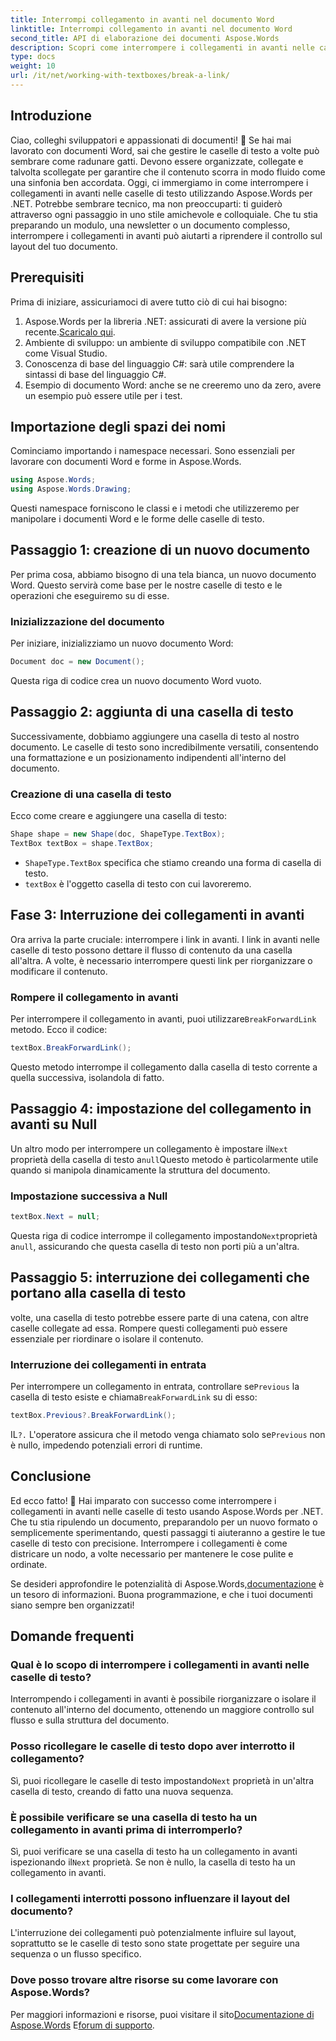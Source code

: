 ```yaml
---
title: Interrompi collegamento in avanti nel documento Word
linktitle: Interrompi collegamento in avanti nel documento Word
second_title: API di elaborazione dei documenti Aspose.Words
description: Scopri come interrompere i collegamenti in avanti nelle caselle di testo dei documenti Word utilizzando Aspose.Words per .NET. Segui la nostra guida per un'esperienza di gestione dei documenti più fluida.
type: docs
weight: 10
url: /it/net/working-with-textboxes/break-a-link/
---
```


## Introduzione

Ciao, colleghi sviluppatori e appassionati di documenti! 🌟 Se hai mai lavorato con documenti Word, sai che gestire le caselle di testo a volte può sembrare come radunare gatti. Devono essere organizzate, collegate e talvolta scollegate per garantire che il contenuto scorra in modo fluido come una sinfonia ben accordata. Oggi, ci immergiamo in come interrompere i collegamenti in avanti nelle caselle di testo utilizzando Aspose.Words per .NET. Potrebbe sembrare tecnico, ma non preoccuparti: ti guiderò attraverso ogni passaggio in uno stile amichevole e colloquiale. Che tu stia preparando un modulo, una newsletter o un documento complesso, interrompere i collegamenti in avanti può aiutarti a riprendere il controllo sul layout del tuo documento.

## Prerequisiti

Prima di iniziare, assicuriamoci di avere tutto ciò di cui hai bisogno:

1.  Aspose.Words per la libreria .NET: assicurati di avere la versione più recente.[Scaricalo qui](https://releases.aspose.com/words/net/).
2. Ambiente di sviluppo: un ambiente di sviluppo compatibile con .NET come Visual Studio.
3. Conoscenza di base del linguaggio C#: sarà utile comprendere la sintassi di base del linguaggio C#.
4. Esempio di documento Word: anche se ne creeremo uno da zero, avere un esempio può essere utile per i test.

## Importazione degli spazi dei nomi

Cominciamo importando i namespace necessari. Sono essenziali per lavorare con documenti Word e forme in Aspose.Words.

```csharp
using Aspose.Words;
using Aspose.Words.Drawing;
```

Questi namespace forniscono le classi e i metodi che utilizzeremo per manipolare i documenti Word e le forme delle caselle di testo.

## Passaggio 1: creazione di un nuovo documento

Per prima cosa, abbiamo bisogno di una tela bianca, un nuovo documento Word. Questo servirà come base per le nostre caselle di testo e le operazioni che eseguiremo su di esse.

### Inizializzazione del documento

Per iniziare, inizializziamo un nuovo documento Word:

```csharp
Document doc = new Document();
```

Questa riga di codice crea un nuovo documento Word vuoto.

## Passaggio 2: aggiunta di una casella di testo

Successivamente, dobbiamo aggiungere una casella di testo al nostro documento. Le caselle di testo sono incredibilmente versatili, consentendo una formattazione e un posizionamento indipendenti all'interno del documento.

### Creazione di una casella di testo

Ecco come creare e aggiungere una casella di testo:

```csharp
Shape shape = new Shape(doc, ShapeType.TextBox);
TextBox textBox = shape.TextBox;
```

- `ShapeType.TextBox` specifica che stiamo creando una forma di casella di testo.
- `textBox` è l'oggetto casella di testo con cui lavoreremo.

## Fase 3: Interruzione dei collegamenti in avanti

Ora arriva la parte cruciale: interrompere i link in avanti. I link in avanti nelle caselle di testo possono dettare il flusso di contenuto da una casella all'altra. A volte, è necessario interrompere questi link per riorganizzare o modificare il contenuto.

### Rompere il collegamento in avanti

 Per interrompere il collegamento in avanti, puoi utilizzare`BreakForwardLink` metodo. Ecco il codice:

```csharp
textBox.BreakForwardLink();
```

Questo metodo interrompe il collegamento dalla casella di testo corrente a quella successiva, isolandola di fatto.

## Passaggio 4: impostazione del collegamento in avanti su Null

 Un altro modo per interrompere un collegamento è impostare il`Next` proprietà della casella di testo a`null`Questo metodo è particolarmente utile quando si manipola dinamicamente la struttura del documento.

### Impostazione successiva a Null

```csharp
textBox.Next = null;
```

 Questa riga di codice interrompe il collegamento impostando`Next`proprietà a`null`, assicurando che questa casella di testo non porti più a un'altra.

## Passaggio 5: interruzione dei collegamenti che portano alla casella di testo

volte, una casella di testo potrebbe essere parte di una catena, con altre caselle collegate ad essa. Rompere questi collegamenti può essere essenziale per riordinare o isolare il contenuto.

### Interruzione dei collegamenti in entrata

 Per interrompere un collegamento in entrata, controllare se`Previous` la casella di testo esiste e chiama`BreakForwardLink` su di esso:

```csharp
textBox.Previous?.BreakForwardLink();
```

IL`?.` L'operatore assicura che il metodo venga chiamato solo se`Previous` non è nullo, impedendo potenziali errori di runtime.

## Conclusione

Ed ecco fatto! 🎉 Hai imparato con successo come interrompere i collegamenti in avanti nelle caselle di testo usando Aspose.Words per .NET. Che tu stia ripulendo un documento, preparandolo per un nuovo formato o semplicemente sperimentando, questi passaggi ti aiuteranno a gestire le tue caselle di testo con precisione. Interrompere i collegamenti è come districare un nodo, a volte necessario per mantenere le cose pulite e ordinate. 

 Se desideri approfondire le potenzialità di Aspose.Words,[documentazione](https://reference.aspose.com/words/net/) è un tesoro di informazioni. Buona programmazione, e che i tuoi documenti siano sempre ben organizzati!

## Domande frequenti

### Qual è lo scopo di interrompere i collegamenti in avanti nelle caselle di testo?

Interrompendo i collegamenti in avanti è possibile riorganizzare o isolare il contenuto all'interno del documento, ottenendo un maggiore controllo sul flusso e sulla struttura del documento.

### Posso ricollegare le caselle di testo dopo aver interrotto il collegamento?

 Sì, puoi ricollegare le caselle di testo impostando`Next` proprietà in un'altra casella di testo, creando di fatto una nuova sequenza.

### È possibile verificare se una casella di testo ha un collegamento in avanti prima di interromperlo?

 Sì, puoi verificare se una casella di testo ha un collegamento in avanti ispezionando il`Next` proprietà. Se non è nullo, la casella di testo ha un collegamento in avanti.

### I collegamenti interrotti possono influenzare il layout del documento?

L'interruzione dei collegamenti può potenzialmente influire sul layout, soprattutto se le caselle di testo sono state progettate per seguire una sequenza o un flusso specifico.

### Dove posso trovare altre risorse su come lavorare con Aspose.Words?

 Per maggiori informazioni e risorse, puoi visitare il sito[Documentazione di Aspose.Words](https://reference.aspose.com/words/net/) E[forum di supporto](https://forum.aspose.com/c/words/8).